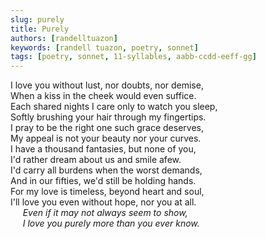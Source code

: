 ```yaml
---
slug: purely
title: Purely
authors: [randelltuazon]
keywords: [randell tuazon, poetry, sonnet]
tags: [poetry, sonnet, 11-syllables, aabb-ccdd-eeff-gg]
---
```


I love you without lust, nor doubts, nor demise,<br/>
When a kiss in the cheek would even suffice.<br/>
Each shared nights I care only to watch you sleep,<br/>
Softly brushing your hair through my fingertips.<br/>
I pray to be the right one such grace deserves,<br/>
My appeal is not your beauty nor your curves.<br/>
I have a thousand fantasies, but none of you,<br/>
I'd rather dream about us and smile afew.<br/>
I'd carry all burdens when the worst demands,<br/>
And in our fifties, we'd still be holding hands.<br/>
For my love is timeless, beyond heart and soul,<br/>
I'll love you even without hope, nor you at all.<br/>
&nbsp;&nbsp;&nbsp;&nbsp; *Even if it may not always seem to show,*<br/>
&nbsp;&nbsp;&nbsp;&nbsp; *I love you purely more than you ever know.*<br/>

